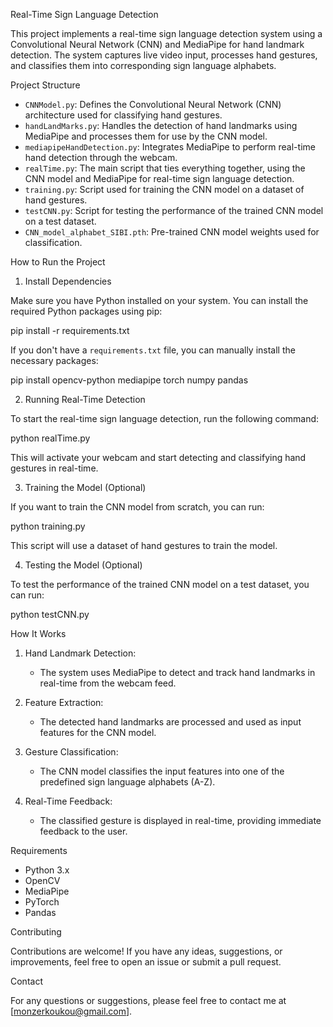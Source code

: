 Real-Time Sign Language Detection

This project implements a real-time sign language detection system using a Convolutional Neural Network (CNN) and MediaPipe for hand landmark detection. The system captures live video input, processes hand gestures, and classifies them into corresponding sign language alphabets.

Project Structure

- `CNNModel.py`: Defines the Convolutional Neural Network (CNN) architecture used for classifying hand gestures.
- `handLandMarks.py`: Handles the detection of hand landmarks using MediaPipe and processes them for use by the CNN model.
- `mediapipeHandDetection.py`: Integrates MediaPipe to perform real-time hand detection through the webcam.
- `realTime.py`: The main script that ties everything together, using the CNN model and MediaPipe for real-time sign language detection.
- `training.py`: Script used for training the CNN model on a dataset of hand gestures.
- `testCNN.py`: Script for testing the performance of the trained CNN model on a test dataset.
- `CNN_model_alphabet_SIBI.pth`: Pre-trained CNN model weights used for classification.

How to Run the Project

1. Install Dependencies

Make sure you have Python installed on your system. You can install the required Python packages using pip:

pip install -r requirements.txt

If you don't have a `requirements.txt` file, you can manually install the necessary packages:

pip install opencv-python mediapipe torch numpy pandas

2. Running Real-Time Detection

To start the real-time sign language detection, run the following command:

python realTime.py

This will activate your webcam and start detecting and classifying hand gestures in real-time.

3. Training the Model (Optional)

If you want to train the CNN model from scratch, you can run:

python training.py

This script will use a dataset of hand gestures to train the model.

4. Testing the Model (Optional)

To test the performance of the trained CNN model on a test dataset, you can run:

python testCNN.py

How It Works

1. Hand Landmark Detection: 
   - The system uses MediaPipe to detect and track hand landmarks in real-time from the webcam feed.

2. Feature Extraction:
   - The detected hand landmarks are processed and used as input features for the CNN model.

3. Gesture Classification:
   - The CNN model classifies the input features into one of the predefined sign language alphabets (A-Z).

4. Real-Time Feedback:
   - The classified gesture is displayed in real-time, providing immediate feedback to the user.

Requirements

- Python 3.x
- OpenCV
- MediaPipe
- PyTorch
- Pandas

Contributing

Contributions are welcome! If you have any ideas, suggestions, or improvements, feel free to open an issue or submit a pull request.

Contact

For any questions or suggestions, please feel free to contact me at [monzerkoukou@gmail.com].
